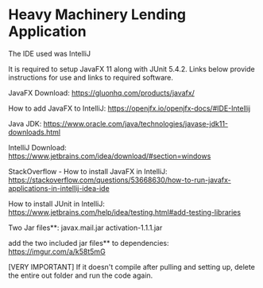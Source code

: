 # Heavy Machinery Lending Application

The IDE used was IntelliJ

It is required to setup JavaFX 11 along with JUnit 5.4.2.
Links below provide instructions for use and links to required software. 

JavaFX Download: https://gluonhq.com/products/javafx/

How to add JavaFX to IntelliJ: https://openjfx.io/openjfx-docs/#IDE-Intellij 

Java JDK: https://www.oracle.com/java/technologies/javase-jdk11-downloads.html

IntelliJ Download: https://www.jetbrains.com/idea/download/#section=windows

StackOverflow - How to install JavaFX in IntelliJ: https://stackoverflow.com/questions/53668630/how-to-run-javafx-applications-in-intellij-idea-ide

How to install JUnit in IntelliJ: https://www.jetbrains.com/help/idea/testing.html#add-testing-libraries

Two Jar files**: 
javax.mail.jar
activation-1.1.1.jar

add the two included jar files** to dependencies: https://imgur.com/a/k58t5mG


[VERY IMPORTANT] If it doesn't compile after pulling and setting up, delete the entire out folder and run the code again.
